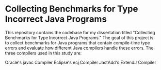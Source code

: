 # Collecting Benchmarks for Type Incorrect Java Programs
This repository contains the codebase for my dissertation titled "Collecting Benchmarks for Type Incorrect Java Programs." The goal of this project is to collect benchmarks for Java programs that contain compile-time type errors and evaluate how different Java compilers handle these errors. The three compilers used in this study are:

Oracle's javac Compiler
Eclipse's ecj Compiler
JastAdd's ExtendJ Compiler
